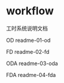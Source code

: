 workflow
========

工时系统说明文档

OD  readme-01-od

FD  readme-02-fd

ODA readme-03-oda

FDA readme-04-fda
